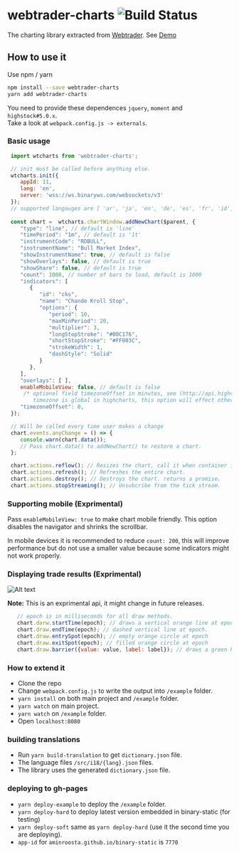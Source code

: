 # webtrader-charts ![Build Status](https://travis-ci.org/binary-com/webtrader-charts.svg?branch=master)

The charting library extracted from [Webtrader](https://github.com/binary-com/webtrader).
See [Demo](http://aminroosta.ir/webtrader-charts)

## How to use it

Use npm / yarn
```bash     
npm install --save webtrader-charts
yarn add webtrader-charts
```

You need to provide these dependences `jquery`, `moment` and `highstock#5.0.x`.  
Take a look at `webpack.config.js -> externals`.  

### Basic usage

```js
 import wtcharts from 'webtrader-charts';

 // init must be called before anything else.
 wtcharts.init({
    appId: 11,
    lang: 'en',
    server: 'wss://ws.binaryws.com/websockets/v3'
 });
 // supported langauges are [ 'ar', 'ja', 'en', 'de', 'es', 'fr', 'id', 'it', 'pl', 'pt', 'ru', 'th', 'vi', 'zh_cn', 'zh_tw']
 
 const chart =  wtcharts.chartWindow.addNewChart($parent, {
    "type": "line", // default is 'line'
    "timePeriod": "1m", // default is '1t'
    "instrumentCode": "RDBULL",
    "instrumentName": "Bull Market Index",
    "showInstrumentName": true, // default is false
    "showOverlays": false, // default is true
    "showShare": false, // default is true
    "count": 1000, // number of bars to load, default is 1000
    "indicators": [
       {
          "id": "cks",
          "name": "Chande Kroll Stop",
          "options": {
             "period": 10,
             "maxMinPeriod": 20,
             "multiplier": 3,
             "longStopStroke": "#00C176",
             "shortStopStroke": "#FF003C",
             "strokeWidth": 1,
             "dashStyle": "Solid"
          }
       },
    ],
    "overlays": [ ],
    enableMobileView: false, // default is false
     /* optional field timezoneOffset in minutes, see (http://api.highcharts.com/highstock/global.timezoneOffset)
        timezone is global in highcharts, this option will effect other charts on the page */
    "timezoneOffset": 0,
 });

 // Will be called every time user makes a change
 chart.events.anyChange = () => {
    console.warn(chart.data());
    // Pass chart.data() to addNewChart() to restore a chart.
 }; 

 chart.actions.reflow(); // Resizes the chart, call it when container is resized.
 chart.actions.refresh(); // Refreshes the entire chart.
 chart.actions.destroy(); // Destroys the chart. returns a promise.
 chart.actions.stopStreaming(); // Unsubcribe from the tick stream.
```

### Supporting mobile (Exprimental)

Pass `enableMobileView: true` to make chart mobile friendly. This option disables the navigator and shrinks the scrollbar.

In mobile devices it is recommended to reduce `count: 200`, this will improve performance but do not use a smaller value because some indicators might not work properly.

### Displaying trade results (Exprimental)

![Alt text](example/screenshots/0.png?raw=true "Displaying trade results")

**Note:** This is an exprimental api, it might change in future releases.
```js
   // epoch is in milliseconds for all draw methods.
   chart.darw.startTime(epoch); // draws a vertical orange line at epoch.
   chart.draw.endTime(epoch); // dashed vertical line at epoch.
   chart.draw.entrySpot(epoch); // empty orange circle at epoch
   chart.draw.exitSpot(epoch); // filled orange circle at epoch
   chart.draw.barrier({value: value, label: label}); // draws a green horizontal barrier line
```

### How to extend it
- Clone the repo
- Change `webpack.config.js` to write the output into `/example` folder.
- `yarn install` on both main project and `/example` folder.
- `yarn watch` on main project.
- `yarn watch` on `/example` folder.
- Open `localhost:8080`

### building translations
- Run `yarn build-translation` to get `dictionary.json` file.
- The language files `/src/i18/{lang}.json` files.
- The library uses the generated `dictionary.json` file.

### deploying to gh-pages
- `yarn deploy-example` to deploy the `/example` folder. 
- `yarn deploy-hard` to deploy latest version embedded in binary-static (for testing)
- `yarn deploy-soft` same as `yarn deploy-hard` (use it the second time you are deploying).
- `app-id` for `aminroosta.github.io/binary-static` is `7770`
